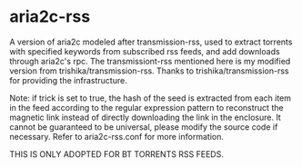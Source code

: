 # aria2c-rss
A version of aria2c modeled after transmission-rss, used to extract torrents with specified keywords from subscribed rss feeds, and add downloads through aria2c's rpc. The transmissiont-rss mentioned here is my modified version from trishika/transmission-rss. Thanks to trishika/transmission-rss for providing the infrastructure.

Note: if trick is set to true, the hash of the seed is extracted from each item in the feed according to the regular expression pattern to reconstruct the magnetic link instead of directly downloading the link in the enclosure. It cannot be guaranteed to be universal, please modify the source code if necessary. Refer to aria2c-rss.conf for more information.

THIS IS ONLY ADOPTED FOR BT TORRENTS RSS FEEDS.
